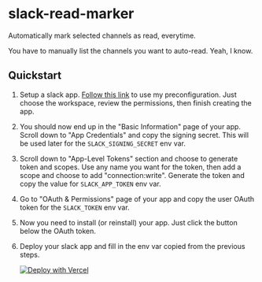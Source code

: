 # slack-read-marker

Automatically mark selected channels as read, everytime.

You have to manually list the channels you want to auto-read. Yeah, I know.

## Quickstart

1. Setup a slack app. [Follow this link](https://api.slack.com/apps?new_app=1&manifest_yaml=display_information%3A%0A++name%3A+Read+Marker%0Aoauth_config%3A%0A++scopes%3A%0A++++user%3A%0A++++++-+channels%3Ahistory%0A++++++-+channels%3Aread%0A++++++-+channels%3Awrite%0Asettings%3A%0A++event_subscriptions%3A%0A++++user_events%3A%0A++++++-+message.channels%0A++interactivity%3A%0A++++is_enabled%3A+true%0A++org_deploy_enabled%3A+false%0A++socket_mode_enabled%3A+true%0A++token_rotation_enabled%3A+false%0A) to use my preconfiguration. Just choose the workspace, review the permissions, then finish creating the app.
1. You should now end up in the "Basic Information" page of your app. Scroll down to "App Credentials" and copy the signing secret. This will be used later for the `SLACK_SIGNING_SECRET` env var.
1. Scroll down to "App-Level Tokens" section and choose to generate token and scopes. Use any name you want for the token, then add a scope and choose to add "connection:write". Generate the token and copy the value for `SLACK_APP_TOKEN` env var.
1. Go to "OAuth & Permissions" page of your app and copy the user OAuth token for the `SLACK_TOKEN` env var.
1. Now you need to install (or reinstall) your app. Just click the button below the OAuth token.
1. Deploy your slack app and fill in the env var copied from the previous steps.

   [![Deploy with Vercel](https://vercel.com/button)](https://vercel.com/new/clone?repository-url=https%3A%2F%2Fgithub.com%2Ftyok%2Fslack-read-marker&env=SLACK_TOKEN,SLACK_APP_TOKEN,SLACK_SIGNING_SECRET,SLACK_SOCKET_MODE,SLACK_CHANNELS&envDescription=Set%20SLACK_SOCKET_MODE%20to%20true.%20Fill%20SLACK_CHANNELS%20with%20the%20channel%20names%20you%20want%20to%20auto-read%2C%20separated%20by%20comma%2Fspace%2Fnewlines.&project-name=slack-read-marker&repository-name=slack-read-marker)
